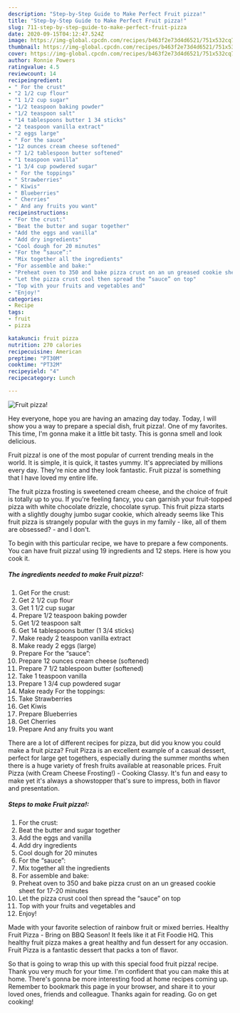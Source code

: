 ```yaml
---
description: "Step-by-Step Guide to Make Perfect Fruit pizza!"
title: "Step-by-Step Guide to Make Perfect Fruit pizza!"
slug: 711-step-by-step-guide-to-make-perfect-fruit-pizza
date: 2020-09-15T04:12:47.524Z
image: https://img-global.cpcdn.com/recipes/b463f2e73d4d6521/751x532cq70/fruit-pizza-recipe-main-photo.jpg
thumbnail: https://img-global.cpcdn.com/recipes/b463f2e73d4d6521/751x532cq70/fruit-pizza-recipe-main-photo.jpg
cover: https://img-global.cpcdn.com/recipes/b463f2e73d4d6521/751x532cq70/fruit-pizza-recipe-main-photo.jpg
author: Ronnie Powers
ratingvalue: 4.5
reviewcount: 14
recipeingredient:
- " For the crust"
- "2 1/2 cup flour"
- "1 1/2 cup sugar"
- "1/2 teaspoon baking powder"
- "1/2 teaspoon salt"
- "14 tablespoons butter 1 34 sticks"
- "2 teaspoon vanilla extract"
- "2 eggs large"
- " For the sauce"
- "12 ounces cream cheese softened"
- "7 1/2 tablespoon butter softened"
- "1 teaspoon vanilla"
- "1 3/4 cup powdered sugar"
- " For the toppings"
- " Strawberries"
- " Kiwis"
- " Blueberries"
- " Cherries"
- " And any fruits you want"
recipeinstructions:
- "For the crust:"
- "Beat the butter and sugar together"
- "Add the eggs and vanilla"
- "Add dry ingredients"
- "Cool dough for 20 minutes"
- "For the “sauce”:"
- "Mix together all the ingredients"
- "For assemble and bake:"
- "Preheat oven to 350 and bake pizza crust on an un greased cookie sheet for 17-20 minutes"
- "Let the pizza crust cool then spread the “sauce” on top"
- "Top with your fruits and vegetables and"
- "Enjoy!"
categories:
- Recipe
tags:
- fruit
- pizza

katakunci: fruit pizza 
nutrition: 270 calories
recipecuisine: American
preptime: "PT30M"
cooktime: "PT32M"
recipeyield: "4"
recipecategory: Lunch

---
```



![Fruit pizza!](https://img-global.cpcdn.com/recipes/b463f2e73d4d6521/751x532cq70/fruit-pizza-recipe-main-photo.jpg)

Hey everyone, hope you are having an amazing day today. Today, I will show you a way to prepare a special dish, fruit pizza!. One of my favorites. This time, I'm gonna make it a little bit tasty. This is gonna smell and look delicious.

Fruit pizza! is one of the most popular of current trending meals in the world. It is simple, it is quick, it tastes yummy. It's appreciated by millions every day. They're nice and they look fantastic. Fruit pizza! is something that I have loved my entire life.

The fruit pizza frosting is sweetened cream cheese, and the choice of fruit is totally up to you. If you&#39;re feeling fancy, you can garnish your fruit-topped pizza with white chocolate drizzle, chocolate syrup. This fruit pizza starts with a slightly doughy jumbo sugar cookie, which already seems like This fruit pizza is strangely popular with the guys in my family - like, all of them are obsessed? - and I don&#39;t.


To begin with this particular recipe, we have to prepare a few components. You can have fruit pizza! using 19 ingredients and 12 steps. Here is how you cook it.

<!--inarticleads1-->

##### The ingredients needed to make Fruit pizza!:

1. Get  For the crust:
1. Get 2 1/2 cup flour
1. Get 1 1/2 cup sugar
1. Prepare 1/2 teaspoon baking powder
1. Get 1/2 teaspoon salt
1. Get 14 tablespoons butter (1 3/4 sticks)
1. Make ready 2 teaspoon vanilla extract
1. Make ready 2 eggs (large)
1. Prepare  For the “sauce”:
1. Prepare 12 ounces cream cheese (softened)
1. Prepare 7 1/2 tablespoon butter (softened)
1. Take 1 teaspoon vanilla
1. Prepare 1 3/4 cup powdered sugar
1. Make ready  For the toppings:
1. Take  Strawberries
1. Get  Kiwis
1. Prepare  Blueberries
1. Get  Cherries
1. Prepare  And any fruits you want


There are a lot of different recipes for pizza, but did you know you could make a fruit pizza? Fruit Pizza is an excellent example of a casual dessert, perfect for large get togethers, especially during the summer months when there is a huge variety of fresh fruits available at reasonable prices. Fruit Pizza (with Cream Cheese Frosting!) - Cooking Classy. It&#39;s fun and easy to make yet it&#39;s always a showstopper that&#39;s sure to impress, both in flavor and presentation. 

<!--inarticleads2-->

##### Steps to make Fruit pizza!:

1. For the crust:
1. Beat the butter and sugar together
1. Add the eggs and vanilla
1. Add dry ingredients
1. Cool dough for 20 minutes
1. For the “sauce”:
1. Mix together all the ingredients
1. For assemble and bake:
1. Preheat oven to 350 and bake pizza crust on an un greased cookie sheet for 17-20 minutes
1. Let the pizza crust cool then spread the “sauce” on top
1. Top with your fruits and vegetables and
1. Enjoy!


Made with your favorite selection of rainbow fruit or mixed berries. Healthy Fruit Pizza - Bring on BBQ Season! It feels like it at Fit Foodie HQ. This healthy fruit pizza makes a great healthy and fun dessert for any occasion. Fruit Pizza is a fantastic dessert that packs a ton of flavor. 

So that is going to wrap this up with this special food fruit pizza! recipe. Thank you very much for your time. I'm confident that you can make this at home. There's gonna be more interesting food at home recipes coming up. Remember to bookmark this page in your browser, and share it to your loved ones, friends and colleague. Thanks again for reading. Go on get cooking!
